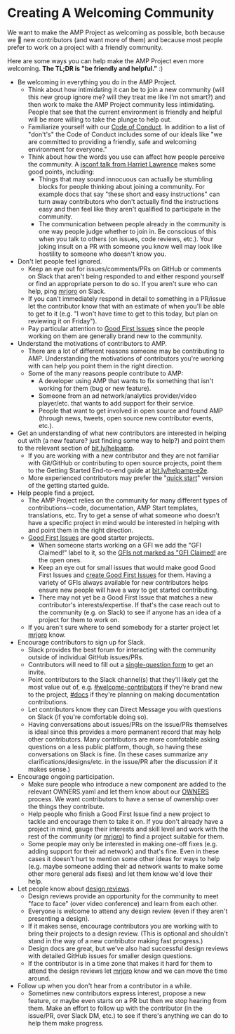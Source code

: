 # Creating A Welcoming Community

We want to make the AMP Project as welcoming as possible, both because we :sparkling_heart: new contributors (and want more of them) and because most people prefer to work on a project with a friendly community.

Here are some ways you can help make the AMP Project even more welcoming.  **The TL;DR is "be friendly and helpful."** :)

- Be welcoming in everything you do in the AMP Project.
  - Think about how intimidating it can be to join a new community (will this new group ignore me?  will they treat me like I'm not smart?) and then work to make the AMP Project community less intimidating.  People that see that the current environment is friendly and helpful will be more willing to take the plunge to help out.
  - Familiarize yourself with our [Code of Conduct](../CODE_OF_CONDUCT.md).  In addition to a list of "don't's" the Code of Conduct includes some of our ideals like "we are committed to providing a friendly, safe and welcoming environment for everyone."
  - Think about how the words you use can affect how people perceive the community.  A [jsconf talk from Harriet Lawrence](https://www.youtube.com/watch?v=WGE3-aBR4i8) makes some good points, including:
    - Things that may sound innocuous can actually be stumbling blocks for people thinking about joining a community.  For example docs that say "these short and easy instructions" can turn away contributors who don't actually find the instructions easy and then feel like they aren't qualified to participate in the community.
    - The communication between people already in the community is one way people judge whether to join in.  Be conscious of this when you talk to others (on issues, code reviews, etc.).  Your joking insult on a PR with someone you know well may look like hostility to someone who doesn't know you.
- Don't let people feel ignored.
  - Keep an eye out for issues/comments/PRs on GitHub or comments on Slack that aren't being responded to and either respond yourself or find an appropriate person to do so.  If you aren't sure who can help, ping [mrjoro](https://amphtml.slack.com/threads/team/mrjoro) on Slack.
  - If you can't immediately respond in detail to something in a PR/issue let the contributor know that with an estimate of when you'll be able to get to it (e.g. "I won't have time to get to this today, but plan on reviewing it on Friday").
  - Pay particular attention to [Good First Issues](https://github.com/ampproject/amphtml/labels/good%20first%20issue) since the people working on them are generally brand new to the community.
- Understand the motivations of contributors to AMP.
  - There are a lot of different reasons someone may be contributing to AMP.  Understanding the motivations of contributors you're working with can help you point them in the right direction.
  - Some of the many reasons people contribute to AMP:
    - A developer using AMP that wants to fix something that isn't working for them (bug or new feature).
    - Someone from an ad network/analytics provider/video player/etc. that wants to add support for their service.
    - People that want to get involved in open source and found AMP (through news, tweets, open source new contributor events, etc.).
- Get an understanding of what new contributors are interested in helping out with (a new feature?  just finding some way to help?) and point them to the relevant section of [bit.ly/helpamp](https://bit.ly/helpamp).
  - If you are working with a new contributor and they are not familiar with Git/GitHub or contributing to open source projects, point them to the Getting Started End-to-end guide at [bit.ly/helpamp-e2e](https://bit.ly/helpamp-e2e).
  - More experienced contributors may prefer the "[quick start](https://github.com/ampproject/amphtml/blob/master/contributing/getting-started-quick.md)" version of the getting started guide.
- Help people find a project.
  - The AMP Project relies on the community for many different types of contributions--code, documentation, AMP Start templates, translations, etc.  Try to get a sense of what someone who doesn't have a specific project in mind would be interested in helping with and point them in the right direction.
  - [Good First Issues](https://github.com/ampproject/amphtml/labels/good%20first%20issue) are good starter projects.
    - When someone starts working on a GFI we add the "GFI Claimed!" label to it, so the [GFIs not marked as "GFI Claimed!](https://github.com/ampproject/amphtml/issues?utf8=%E2%9C%93&q=is%3Aopen%20label%3A%22good%20first%20issue%22%20-label%3A%22GFI%20Claimed!%22) are the open ones.
    - Keep an eye out for small issues that would make good Good First Issues and [create Good First Issues](https://github.com/ampproject/amphtml/blob/master/contributing/creating-good-first-issues.md) for them.  Having a variety of GFIs always available for new contributors helps ensure new people will have a way to get started contributing.
    - There may not yet be a Good First Issue that matches a new contributor's interests/expertise.  If that's the case reach out to the community (e.g. on Slack) to see if anyone has an idea of a project for them to work on.
  - If you aren't sure where to send somebody for a starter project let [mrjoro](https://amphtml.slack.com/threads/team/mrjoro) know.
- Encourage contributors to sign up for Slack.
  - Slack provides the best forum for interacting with the community outside of individual GitHub issues/PRs.
  - Contributors will need to fill out a [single-question form](https://docs.google.com/forms/d/1wAE8w3K5preZnBkRk-MD1QkX8FmlRDxd_vs4bFSeJlQ/viewform?fbzx=4406980310789882877) to get an invite.
  - Point contributors to the Slack channel(s) that they'll likely get the most value out of, e.g. [#welcome-contributors](https://amphtml.slack.com/messages/C432AFMFE/) if they're brand new to the project, [#docs](https://amphtml.slack.com/messages/C3AU36BM0/) if they're planning on making documentation contributions.
  - Let contributors know they can Direct Message you with questions on Slack (if you're comfortable doing so).
  - Having conversations about issues/PRs on the issue/PRs themselves is ideal since this provides a more permanent record that may help other contributors.  Many contributors are more comfotable asking questions on a less public platform, though, so having these conversations on Slack is fine.  (In these cases summarize any clarifications/designs/etc. in the issue/PR after the discussion if it makes sense.)
- Encourage ongoing participation.
  - Make sure people who introduce a new component are added to the relevant OWNERS.yaml and let them know about our [OWNERS](https://github.com/ampproject/amphtml/blob/master/contributing/CODE_OWNERSHIP.md) process.  We want contributors to have a sense of ownership over the things they contribute.
  - Help people who finish a Good First Issue find a new project to tackle and encourage them to take it on.  If you don't already have a project in mind, gauge their interests and skill level and work with the rest of the community (or [mrjoro](https://amphtml.slack.com/threads/team/mrjoro)) to find a project suitable for them.
  - Some people may only be interested in making one-off fixes (e.g. adding support for their ad network) and that's fine.  Even in these cases it doesn't hurt to mention some other ideas for ways to help (e.g. maybe someone adding their ad network wants to make some other more general ads fixes) and let them know we'd love their help.
- Let people know about [design reviews](design-reviews.md).
  - Design reviews provide an opportunity for the community to meet "face to face" (over video conference) and learn from each other.
  - Everyone is welcome to attend any design review (even if they aren't presenting a design).
  - If it makes sense, encourage contributors you are working with to bring their projects to a design review.  (This is optional and shouldn't stand in the way of a new contributor making fast progress.)
  - Design docs are great, but we've also had successful design reviews with detailed GitHub issues for smaller design questions.
  - If the contributor is in a time zone that makes it hard for them to attend the design reviews let [mrjoro](https://amphtml.slack.com/threads/team/mrjoro) know and we can move the time around.
- Follow up when you don't hear from a contributor in a while.
  - Sometimes new contributors express interest, propose a new feature, or maybe even starts on a PR but then we stop hearing from them.  Make an effort to follow up with the contributor (in the issue/PR, over Slack DM, etc.) to see if there's anything we can do to help them make progress.
